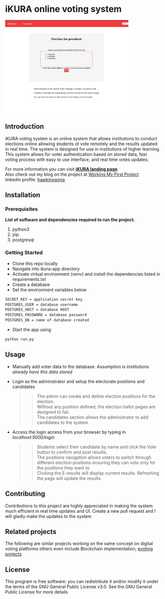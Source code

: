 # iKURA online voting system
<img src="src/images/ballot.png" alt="iKURA" width="400" height="300">

## Introduction

iKURA voting system is an online system that allows institutions to conduct elections online allowing students ot vote remotely and the results updated in real time. The system is designed for use in institutions of higher learning. 
This system allows for voter authentication based on stored data, fast voting process with easy to use interface, and real time votes updates.

For more information you can visit [**iKURA landing page**](https://hawkinswinja.github.io/evoting)<br>
Also check out my blog on the project at [Working My First Project](https://www.linkedin.com/pulse/working-my-first-project-gilbert-winja)<br>
linkedin profile: [hawkinswinja](https://linkedin.com/in/hawkinswinja/)

## Installation
### Prerequisites

**List of software and dependencies required to run the project.**
1. python3
2. pip
3. postgresql

### Getting Started
* Clone this repo locally
* Navigate into ikura-app directory
* Activate virtual environment (venv) and install the dependencies listed in requirements.txt
* Create a database
* Set the environment variables below
```bash
SECRET_KEY = application secret key
POSTGRES_USER = database username
POSTGRES_HOST = database HOST
POSTGRES_PASSWORD = database password
POSTGRES_DB = name of database created
```
* Start the app using
```bash
python run.py
```

## Usage

* Manually add voter data to the database. _Assumption is institutions already have this data stored_
* Login as the administrator and setup the electorate positions and candidates
    >> The admin can create and delete election positions for the election.<br> Without any position defined, the election ballot pages are designed to fail. <br>The candidates section allows the administrator to add candidates to the system

* Access the login access from your browser by typing in _localhost:5000/login_
    >> Students select their candidate by name and click the Vote button to confirm and post results. <br>
    >> The positions navigation allows voters to switch through different election positions ensuring they can vote only for the positions they want to<br>
    >> Clicking the E-results will display current results. Refreshing the page will update the results

## Contributing

Contributions to this project are highly appreciated in making the system much efficient in real time updates and UI.
Create a new pull request and I will gladly make the updates to the system

## Related projects

The following are simlar projects working on the same concept on digital voting platforms others even include Blockchain implementation; [evoting projects](https://github.com/topics/e-voting)

## License

This program is free software: you can redistribute it and/or modify it under the terms of the GNU General Public License v3.0.
See the GNU General Public License for more details
